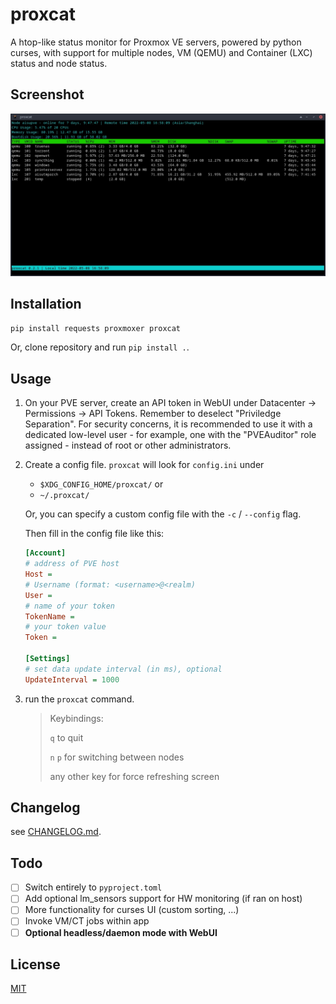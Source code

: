 # proxcat
A htop-like status monitor for Proxmox VE servers, powered by python curses, with support for multiple nodes, VM (QEMU) and Container (LXC) status and node status.

## Screenshot
![connected to my own PVE server](screenshot.jpg)
## Installation
`pip install requests proxmoxer proxcat`

Or, clone repository and run `pip install .`. 

## Usage
1. On your PVE server, create an API token in WebUI under Datacenter -> Permissions -> API Tokens. Remember to deselect "Priviledge Separation". For security concerns, it is recommended to use it with a dedicated low-level user - for example, one with the "PVEAuditor" role assigned - instead of root or other administrators.
2. Create a config file. `proxcat` will look for `config.ini` under
    - `$XDG_CONFIG_HOME/proxcat/` or
    - `~/.proxcat/`

    Or, you can specify a custom config file with the `-c` / `--config` flag.

    Then fill in the config file like this:
   ```ini
   [Account]
   # address of PVE host
   Host = 
   # Username (format: <username>@<realm)
   User = 
   # name of your token
   TokenName = 
   # your token value
   Token = 

   [Settings]
   # set data update interval (in ms), optional
   UpdateInterval = 1000
   ```
3. run the `proxcat` command.
   > Keybindings:
   > 
   > `q` to quit
   > 
   > `n` `p` for switching between nodes
   > 
   > any other key for force refreshing screen
## Changelog
see [CHANGELOG.md](CHANGELOG.md).

## Todo
- [ ] Switch entirely to `pyproject.toml`
- [ ] Add optional lm_sensors support for HW monitoring (if ran on host)
- [ ] More functionality for curses UI (custom sorting, ...)
- [ ] Invoke VM/CT jobs within app
- [ ] **Optional headless/daemon mode with WebUI**

## License
[MIT](LICENSE)
